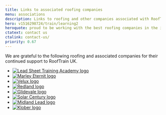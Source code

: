 ```yaml
---
title: Links to associated roofing companies
menu: associations
description: Links to roofing and other companies associated with RoofTrain UK.
hero: v1516298724/train/learning2
heroquote: proud to be working with the best roofing companies in the industry
ctatext: contact us
ctalink: contact-us/
priority: 0.67
---
```


We are grateful to the following roofing and associated companies for their continued support to RoofTrain UK.

<ul class="links">
  <li data-revealer="zoomup"><a href="https://leadsheet.co.uk/"><img src="[imagecdn]v1650468730/links/lsta.png" alt="Lead Sheet Training Academy logo"></a></li>
  <li data-revealer="zoomup"><a href="https://www.marleyeternit.co.uk/"><img src="[imagecdn]v1516296481/links/marley-eternit.svg" alt="Marley Eternit logo"></a></li>
  <li data-revealer="zoomup"><a href="https://www.velux.co.uk/"><img src="[imagecdn]f_auto/v1516296813/links/velux" alt="Velux logo"></a></li>
  <li data-revealer="zoomup"><a href="http://redland.co.uk/"><img src="[imagecdn]v1525459619/links/redland.svg" alt="Redland logo"></a></li>
  <li data-revealer="zoomup"><a href="http://www.glidevale.com/"><img src="[imagecdn]f_auto/v1516296481/links/glidevale" alt="Glidevale logo"></a></li>
  <li data-revealer="zoomup"><a href="https://www.solarcentury.com/"><img src="[imagecdn]f_auto/v1516296481/links/solar-century" alt="Solar Century logo"></a></li>
  <li data-revealer="zoomup"><a href="https://www.midlandlead.co.uk/"><img src="[imagecdn]v1650118129/links/midland-lead.png" alt="Midland Lead logo"></a></li>
  <li data-revealer="zoomup"><a href="http://klober.co.uk/"><img src="[imagecdn]f_auto/v1516296481/links/klober" alt="Klober logo"></a></li>
</ul>
